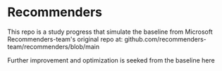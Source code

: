 # Recommenders
This repo is a study progress that simulate the baseline from Microsoft Recommenders-team's original repo at: github.com/recommenders-team/recommenders/blob/main

Further improvement and optimization is seeked from the baseline here